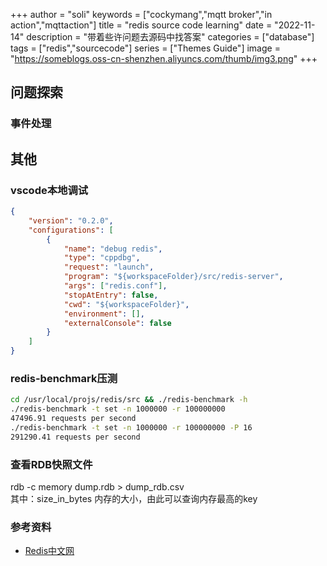 +++
author = "soli"
keywords = ["cockymang","mqtt broker","in action","mqttaction"]
title = "redis source code learning"
date = "2022-11-14"
description = "带着些许问题去源码中找答案"
categories = ["database"]
tags = ["redis","sourcecode"]
series = ["Themes Guide"]
image = "https://someblogs.oss-cn-shenzhen.aliyuncs.com/thumb/img3.png"
+++
<!--more-->
## 问题探索
### 事件处理
## 其他
### vscode本地调试
```json
{
    "version": "0.2.0",
    "configurations": [
        {
            "name": "debug redis",
            "type": "cppdbg",
            "request": "launch",
            "program": "${workspaceFolder}/src/redis-server",
            "args": ["redis.conf"],
            "stopAtEntry": false,
            "cwd": "${workspaceFolder}",
            "environment": [],
            "externalConsole": false
        }
    ]
}
```
### redis-benchmark压测
```sh
cd /usr/local/projs/redis/src && ./redis-benchmark -h
./redis-benchmark -t set -n 1000000 -r 100000000
47496.91 requests per second
./redis-benchmark -t set -n 1000000 -r 100000000 -P 16
291290.41 requests per second
```
### 查看RDB快照文件
rdb -c memory dump.rdb > dump_rdb.csv<br>
其中：size_in_bytes 内存的大小，由此可以查询内存最高的key

### 参考资料
- [Redis中文网](https://www.redis.net.cn/)